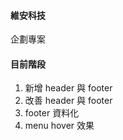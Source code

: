 #### 維安科技

企劃專案

#### 目前階段

1. 新增 header 與 footer
2. 改善 header 與 footer
3. footer 資料化
4. menu hover 效果
